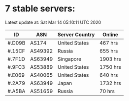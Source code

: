 # 7 stable servers:

Latest update at: Sat Mar 14 05:10:11 UTC 2020

| ID | ASN | Server Country | Online |
| -- | --- | -------------- | ------ |
| #.D09B | AS174 | United States | 467 hrs |
| #.15CF | AS49392 | Russia | 655 hrs |
| #.7F1D | AS63949 | Singapore | 1903 hrs |
| #.9FC3 | AS53889 | United States | 1750 hrs |
| #.E069 | AS40065 | United States | 640 hrs |
| #.2A79 | AS63949 | Japan | 1732 hrs |
| #.A5BA | AS51659 | Russia | 70 hrs |

